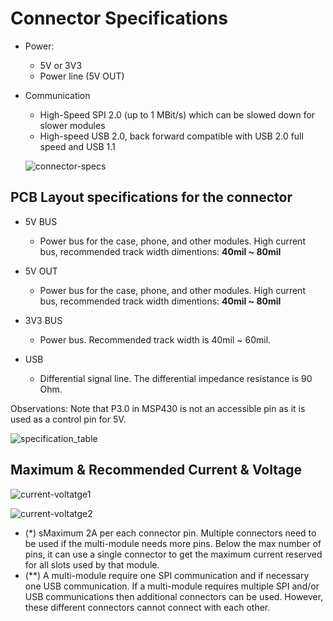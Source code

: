 # Connector Specifications

* Power:
    * 5V or 3V3
    * Power line (5V OUT) 
* Communication
    * High-Speed SPI 2.0 (up to 1 MBit/s) which can be slowed down for slower modules
    * High-speed USB 2.0, back forward compatible with USB 2.0 full speed and USB 1.1

    ![connector-specs]
    

## PCB Layout specifications for the connector 
* 5V BUS
    * Power bus for the case, phone, and other modules. High current bus, recommended track width dimentions:  **40mil ~ 80mil**

* 5V OUT
    * Power bus for the case, phone, and other modules. High current bus, recommended track width dimentions:  **40mil ~ 80mil**

* 3V3 BUS
    * Power bus. Recommended track width is 40mil ~ 60mil.
* USB
    * Differential signal line. The differential impedance resistance is 90 Ohm.

Observations: Note that P3.0 in MSP430 is not an accessible pin as it is used as a control pin for 5V.

![specification_table]

## Maximum & Recommended Current & Voltage


![current-voltatge1]

![current-voltatge2]

* (*) sMaximum 2A per each connector pin. Multiple connectors need to be used if the multi-module needs more pins. Below the max number of pins, it can use a single connector to get the maximum current reserved for all slots used by that module.
* (**) A multi-module require one SPI communication and if necessary one USB communication. If a multi-module requires multiple SPI and/or USB communications then additional connectors can be used. However, these different connectors cannot connect with each other.


[connector-specs]:https://github.com/nexpaq/msp430-firmware-template/blob/master/Images/compiler_instructions_1.png
[specification_table]:https://github.com/nexpaq/msp430-firmware-template/blob/master/Images/compiler_instructions_2.png
[current-voltatge1]:https://github.com/nexpaq/msp430-firmware-template/blob/master/Images/compiler_instructions3.png
[current-voltatge2]:https://github.com/nexpaq/msp430-firmware-template/blob/master/Images/connection.jpg
